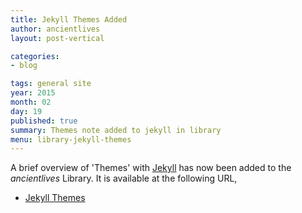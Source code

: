 ```yaml
---
title: Jekyll Themes Added
author: ancientlives
layout: post-vertical

categories:
- blog

tags: general site
year: 2015
month: 02
day: 19
published: true
summary: Themes note added to jekyll in library
menu: library-jekyll-themes
---
```


A brief overview of 'Themes' with [Jekyll](http://jekyllrb.com) has now been added to the *ancientlives* Library. It is available at the following URL,

* [Jekyll Themes](/library/notes/jekyll-themes/)


